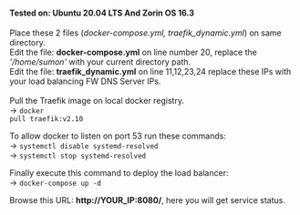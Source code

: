 <h4>Tested on: <b>Ubuntu 20.04 LTS</b> And <b>Zorin OS 16.3</b></h4>

Place these 2 files (<i>docker-compose.yml, traefik_dynamic.yml</i>) on same directory.
<br>
Edit the file: <b>docker-compose.yml</b> on line number 20, replace the <i>'/home/sumon'</i> with your current directory path.
<br>
Edit the file: <b>traefik_dynamic.yml</b> on line 11,12,23,24 replace these IPs with your load balancing FW DNS Server IPs.
<br>
<br>
Pull the Traefik image on local docker registry.
<br>
-> <code>docker pull traefik:v2.10</code>

To allow docker to listen on port 53 run these commands:
<br>
-> <code>systemctl disable systemd-resolved</code>
<br>
-> <code>systemctl stop systemd-resolved</code>

Finally execute this command to deploy the load balancer:
<br>
-> <code>docker-compose up -d</code>

Browse this URL: <b>http://YOUR_IP:8080/</b>, here you will get service status.
